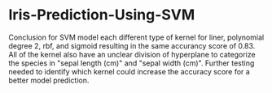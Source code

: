 ﻿# Iris-Prediction-Using-SVM
Conclusion for SVM model each different type of kernel for liner, polynomial degree 2, rbf, and sigmoid resulting in the same accurancy score of 0.83.
All of the kernel also have an unclear division of hyperplane to categorize the species in "sepal length (cm)" and "sepal width (cm)".
Further testing needed to identify which kernel could increase the accuracy score for a better model prediction.
